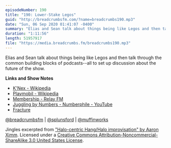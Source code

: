 ```yaml
---
episodeNumber: 190
title: "190: Lower-Stake Legos"
guid: "http://breadcrumbsfm.com/?name=breadcrumbs190.mp3"
date: "Sun, 06 Sep 2020 01:41:07 -0400"
summary: "Elias and Sean talk about things being like Legos and then talk through the common building blocks of podcasts—all to set up discussion about the future of the show."
duration: "1:11:56"
length: 51957917
file: "https://media.breadcrumbs.fm/breadcrumbs190.mp3"
---
```

Elias and Sean talk about things being like Legos and then talk through the common building blocks of podcasts--all to set up discussion about the future of the show.

**Links and Show Notes**
- [K'Nex - Wikipedia](https://en.wikipedia.org/wiki/K%27Nex)
- [Playmobil - Wikipedia](https://en.wikipedia.org/wiki/Playmobil)
- [Membership - Relay FM](https://www.relay.fm/membership)
- [Juggling by Numbers - Numberphile - YouTube](https://www.youtube.com/watch?v=7dwgusHjA0Y&feature=share)
- [Fracture](https://fractureme.com/)

[@breadcrumbsfm](https://twitter.com/breadcrumbsfm) | [@splunsford](https://twitter.com/splunsford) | [@muffinworks](https://twitter.com/muffinworks)

Jingles excerpted from ["Halo-centric Hang/Halo improvisation" by Aaron Ximm](http://freemusicarchive.org/music/aaron_ximm/handpans_and_the_hang/). Licensed under a [Creative Commons Attribution-Noncommercial-ShareAlike 3.0 United States License](http://creativecommons.org/licenses/by-nc-sa/3.0/us/).